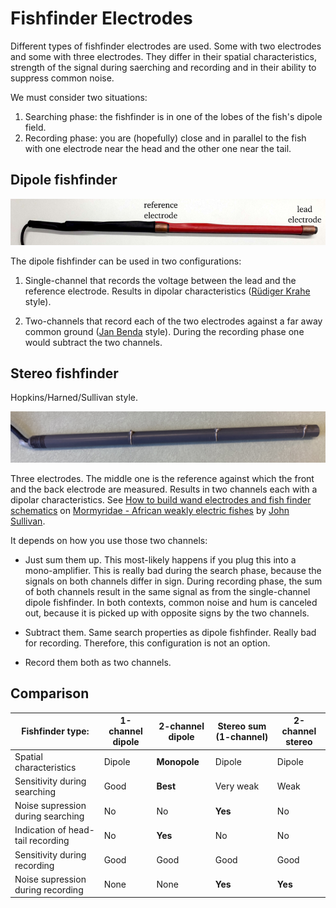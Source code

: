 # Fishfinder Electrodes

Different types of fishfinder electrodes are used. Some with two
electrodes and some with three electrodes. They differ in their
spatial characteristics, strength of the signal during saerching and
recording and in their ability to suppress common noise.

We must consider two situations:

1. Searching phase: the fishfinder is in one of the lobes of the
   fish's dipole field.
2. Recording phase: you are (hopefully) close and in parallel to the
   fish with one electrode near the head and the other one near the
   tail.


## Dipole fishfinder

![dipole fishfinder](images/dipole-fishfinder.png)


The dipole fishfinder can be used in two configurations:

1. Single-channel that records the voltage between the lead and the
   reference electrode.  Results in dipolar characteristics
   ([R&uuml;diger
   Krahe](https://www.biologie.hu-berlin.de/en/groupsites/vhphysiol)
   style).

2. Two-channels that record each of the two electrodes against a far
   away common ground ([Jan Benda](https://bendalab.github.io/) style).
   During the recording phase one would subtract the two channels.


## Stereo fishfinder

Hopkins/Harned/Sullivan style.

![stereo fishfinder](images/sullivan-stereo-fishfinder-by-sophie-picq.jpg)

Three electrodes. The middle one is the reference against which the
front and the back electrode are measured. Results in two channels
each with a dipolar characteristics.  See [How to build wand
electrodes and fish finder
schematics](https://mormyrids.myspecies.info/en/node/473) on
[Mormyridae - African weakly electric
fishes](https://mormyrids.myspecies.info) by [John
Sullivan](https://mormyrids.myspecies.info/en/user/175).

It depends on how you use those two channels:

- Just sum them up. This most-likely happens if you plug this into a
  mono-amplifier. This is really bad during the search phase, because
  the signals on both channels differ in sign. During recording phase,
  the sum of both channels result in the same signal as from the
  single-channel dipole fishfinder. In both contexts, common noise and
  hum is canceled out, because it is picked up with opposite signs by
  the two channels.
  
- Subtract them. Same search properties as dipole fishfinder. Really
  bad for recording. Therefore, this configuration is not an option.

- Record them both as two channels.


## Comparison

| Fishfinder type:                  | 1-channel dipole  | 2-channel dipole | Stereo sum (1-channel) | 2-channel stereo |
| --------------------------------- | ----------------- | ---------------- | ---------------------- | ---------------- |
| Spatial characteristics           | Dipole            | **Monopole**     | Dipole                 | Dipole           |
| Sensitivity during searching      | Good              | **Best**         | Very weak              | Weak             |
| Noise supression during searching | No                | No               | **Yes**                | No               |
| Indication of head-tail recording | No                | **Yes**          | No                     | No               |
| Sensitivity during recording      | Good              | Good             | Good                   | Good             |
| Noise supression during recording | None              | None             | **Yes**                | **Yes**          |
